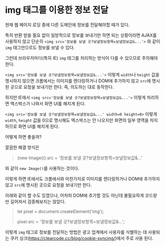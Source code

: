 # img 태그를 이용한 정보 전달

현재 웹 페이지 로딩 중에 다른 도메인에 정보를 전달해야할 때가 있다. 

특히 반환 받을 필요 없이 일방적으로 정보를 보내기만 하면 되는 상황이라면 AJAX를 사용하지 않고 단순히 `<img src='정보를 보낼 곳?보낼정보항목=보낼정보값&...'>` 와 같이 `img` 태그만으르도 정보를 보낼 수 있다.

그런데 브라우저마다(특히 IE) `img` 태그를 처리하는 방식이 다를 수 있으므로 주의해야 한다.

`<img src='정보를 보낼 곳?보낼정보항목=보낼정보값&...'>` 이렇게 `width`나 `height` 값을 명시하지 않으면 크롬에서는 이미지를 렌더링하거나 DOM에 추가하지 않고 `src`에 명시된 곳으로 요청을 보내기만 한다. 즉, 의도하는 대로 동작한다.

하지만 IE에서 `<img src='정보를 보낼 곳?보낼정보항목=보낼정보값&...'>` 이렇게 처리하면 엑스박스가 나와서 화면 UI를 해치게 된다.

`<img src='정보를 보낼 곳?보낼정보항목=보낼정보값&...' width=0 height=0>` 이렇게 `width`, `height` 값을 0으로 명시해도 엑스박스는 안 나오지만 화면의 일부 영역을 차지하므로 화면 UI를 해치게 된다.

어떻게 하면 좋을까?

깔끔한 해결 방식은

>(new Image()).src = '정보를 보낼 곳?보낼정보항목=보낼정보값&...'

와 같이 `new Image()`를 사용하는 것이다.

이렇게 하면 IE에서도 크롬에서와 마찬가지로 이미지를 렌더링하거나 DOM에 추가하지 않고 `src`에 명시된 곳으로 요청을 보내기만 한다.

아래와 같이 할 수도 있겠으나, 어차피 DOM에 추가할 것도 아닌데 불필요하게 코드량만 길어져서 검증해보지는 않았다.

>let pixel = document.createElement('img');
>
>pixel.src = '정보를 보낼 곳?보낼정보항목=보낼정보값&...';

이렇게 `img` 태그로 정보를 전달하는 방법은 광고 업계에서 사용자를 식별하는 데 사용되는 쿠키 싱크(https://clearcode.cc/blog/cookie-syncing/)에서 주로 사용 된다.
